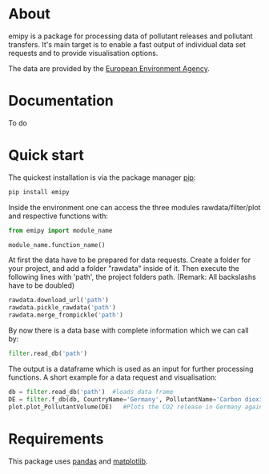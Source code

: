 # About
emipy is a package for processing data of pollutant releases and pollutant transfers.
It's main target is to enable a fast output of individual data set requests and to provide visualisation options.

The data are provided by the [European Environment Agency](https://www.eea.europa.eu/data-and-maps/data/member-states-reporting-art-7-under-the-european-pollutant-release-and-transfer-register-e-prtr-regulation-23).

# Documentation
To do


# Quick start
The quickest installation is via the package manager [pip](https://pip.pypa.io/en/stable/):
```bash
pip install emipy
```
Inside the environment one can access the three modules rawdata/filter/plot and respective functions with:
```python
from emipy import module_name

module_name.function_name()
```
At first the data have to be prepared for data requests. Create a folder for your project, and add a folder "rawdata" inside of it. Then execute the following lines with 'path', the project folders path. (Remark: All backslashs have to be doubled)
```python
rawdata.download_url('path')
rawdata.pickle_rawdata('path')
rawdata.merge_frompickle('path')
```
By now there is a data base with complete information which we can call by:
```python
filter.read_db('path')
```
The output is a dataframe which is used as an input for further processing functions.
A short example for a data request and visualisation:
```python
db = filter.read_db('path')  #loads data frame
DE = filter.f_db(db, CountryName='Germany',	PollutantName='Carbon dioxide (CO2)')   #filter for Germany and CO2
plot.plot_PollutantVolume(DE)   #Plots the CO2 release in Germany against the year
```
# Requirements
This package uses [pandas](https://pandas.pydata.org/) and [matplotlib](https://matplotlib.org/).